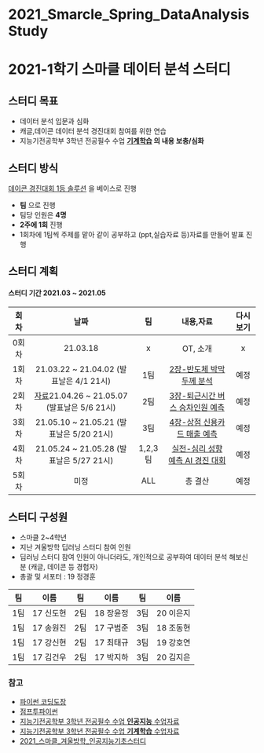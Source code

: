 # 2021_Smarcle_Spring_DataAnalysisStudy
# 2021-1학기 스마클 데이터 분석 스터디

## 스터디 목표

- 데이터 분석 입문과 심화
- 캐글,데이콘 데이터 분석 경진대회 참여를 위한 연습
- 지능기전공학부 3학년 전공필수 수업 **[기계학습](https://github.com/sejongresearch/2020.MachineLearning) 의 내용 보충/심화**



## 스터디 방식
 [데이콘 경진대회 1등 솔루션](https://wikibook.co.kr/dacon/) 을 베이스로 진행 

- **팀** 으로 진행
- 팀당 인원은 **4명**
- **2주에 1회** 진행
- 1회차에 1팀씩 주제를 맡아 같이 공부하고 (ppt,실습자료 등)자료를 만들어 발표 진행



## 스터디 계획
#### 스터디 기간 2021.03 ~ 2021.05


|회차|날짜|팀|내용,자료|다시보기|
|:---:|:---:|:---:|:---:|:---:|
|0회차|21.03.18|x|OT, 소개|x|
|1회차|21.03.22 ~ 21.04.02 (발표날은 4/1 21시)|1팀|[2장-반도체 박막 두께 분석](https://dacon.io/competitions/official/235554/overview/description/)|예정|
|2회차|[자료](https://github.com/sejongsmarcle/2021_Spring_DataAnalysisStudy/tree/main/%EC%8A%A4%ED%84%B0%EB%94%94%20%EC%9E%90%EB%A3%8C/2%ED%9A%8C%EC%B0%A8)21.04.26 ~ 21.05.07 (발표날은 5/6 21시)|2팀|[3장-퇴근시간 버스 승차인원 예측](https://dacon.io/competitions/official/229255/overview/description/)|예정|
|3회차|21.05.10 ~ 21.05.21 (발표날은 5/20 21시)|3팀|[4장-상점 신용카드 매출 예측](https://dacon.io/competitions/official/140472/overview/description/)|예정|
|4회차|21.05.24 ~ 21.05.28 (발표날은 5/27 21시)|1,2,3팀|[실전-심리 성향 예측 AI 경진 대회](https://dacon.io/competitions/official/235647/overview/description/)|예정|
|5회차|미정|ALL|총 결산|예정|



## 스터디 구성원
- 스마클 2~4학년
- 지난 겨울방학 딥러닝 스터디 참여 인원
- 딥러닝 스터디 참여 인원이 아니더라도, 개인적으로 공부하여 데이터 분석 해보신 분 (캐글, 데이콘 등 경험자)
- 총괄 및 서포터 : 19 정경훈

|팀|이름|팀|이름|팀|이름|
|:---:|:---:|:---:|:---:|:---:|:---:|
|1팀|17 신도현|2팀|18 장윤정|3팀|20 이은지|
|1팀|17 송원진|2팀|17 구범준|3팀|18 조동현|
|1팀|17 강신현|2팀|17 최태규|3팀|19 강호연|
|1팀|17 김건우|2팀|17 박지하|3팀|20 김지은|


### 참고
- [파이썬 코딩도장](https://dojang.io/course/view.php?id=7)
- [점프투파이썬](https://wikidocs.net/book/1)
- [지능기전공학부 3학년 전공필수 수업 **인공지능** 수업자료](https://github.com/sejongresearch/2020.Spring.AI)
- [지능기전공학부 3학년 전공필수 수업 **기계학습** 수업자료](https://github.com/sejongresearch/2020.MachineLearning)
- [2021_스마클_겨울방학_인공지능기초스터디](https://github.com/sejongsmarcle/2021_Winter_AiStudy)
